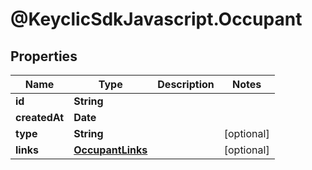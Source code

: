 # @KeyclicSdkJavascript.Occupant

## Properties
Name | Type | Description | Notes
------------ | ------------- | ------------- | -------------
**id** | **String** |  | 
**createdAt** | **Date** |  | 
**type** | **String** |  | [optional] 
**links** | [**OccupantLinks**](OccupantLinks.md) |  | [optional] 


